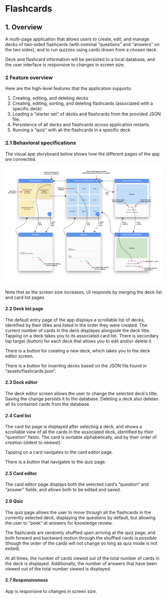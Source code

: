 # Flashcards

## 1. Overview

A multi-page application that allows users to create, edit, and manage decks of two-sided flashcards (with nominal “questions” and “answers” on the two sides), and to run quizzes using cards drawn from a chosen deck.

Deck and flashcard information will be persisted to a local database, and the user interface is responsive to changes in screen size.


### 2 Feature overview

Here are the high-level features that the application supports:

1. Creating, editing, and deleting decks
2. Creating, editing, sorting, and deleting flashcards (associated with a specific deck)
3. Loading a “starter set” of decks and flashcards from the provided JSON file.
4. Persistence of all decks and flashcards across application restarts.
5. Running a “quiz” with all the flashcards in a specific deck

### 2.1 Behavioral specifications

The visual app storyboard below shows how the different pages of the app are connected.

![Storyboard](assets/storyboard.png)

Note that as the screen size increases, UI responds by merging the deck list and card list pages

#### 2.2 Deck list page

The default entry page of the app displays a scrollable list of decks, identified by their titles and listed in the order they were created. The current number of cards in the deck displayes alongside the deck title. Tapping on a deck takes you to its associated card list. There is secondary tap target (button) for each deck that allows you to edit and/or delete it.

There is a button for creating a new deck, which takes you to the deck editor screen.

There is a button for inserting decks based on the JSON file found in “assets/flashcards.json”.

#### 2.3 Deck editor

The deck editor screen allows the user to change the selected deck’s title. Saving the change persists it to the database. Deleting a deck  also deletes all its contained cards from the database.

#### 2.4 Card list

The card list page is displayed after selecting a deck, and shows a scrollable view of all the cards in the associated deck, identified by their “question” fields. The card is sortable alphabetically, and by their order of creation (oldest to newest).

Tapping on a card navigates to the card editor page.

There is a button that navigates to the quiz page.

#### 2.5 Card editor

The card editor page displays both the selected card’s “question” and “answer” fields, and allows both to be edited and saved. 

#### 2.6 Quiz

The quiz page allows the user to move through all the flashcards in the currently selected deck, displaying the questions by default, but allowing the user to “peek” at answers for knowledge review.

The flashcards are randomly shuffled upon arriving at the quiz page, and both forward and backward motion through the shuffled cards is possible (though the order of the cards will not change so long as quiz mode is not exited).

At all times, the number of cards viewed out of the total number of cards in the deck is displayed. Additionally, the number of answers that have been viewed out of the total number viewed is displayed.

#### 2.7 Responsiveness

App is responsive to changes in screen size.
